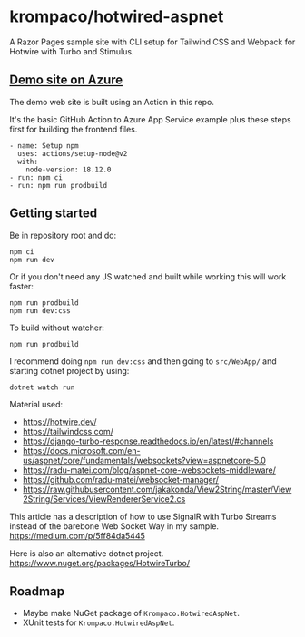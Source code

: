 # krompaco/hotwired-aspnet

A Razor Pages sample site with CLI setup for Tailwind CSS and Webpack for Hotwire with Turbo and Stimulus.

## [Demo site on Azure](https://hotwired.azurewebsites.net/)

The demo web site is built using an Action in this repo.

It's the basic GitHub Action to Azure App Service example plus these steps first for building the frontend files.

```
- name: Setup npm
  uses: actions/setup-node@v2
  with:
    node-version: 18.12.0
- run: npm ci
- run: npm run prodbuild
```

## Getting started

Be in repository root and do:

```
npm ci
npm run dev
```

Or if you don't need any JS watched and built while working this will work faster:

```
npm run prodbuild
npm run dev:css
```

To build without watcher:

```
npm run prodbuild
```

I recommend doing `npm run dev:css` and then going to `src/WebApp/` and starting dotnet project by using:

```
dotnet watch run
```

Material used:

* https://hotwire.dev/
* https://tailwindcss.com/
* https://django-turbo-response.readthedocs.io/en/latest/#channels
* https://docs.microsoft.com/en-us/aspnet/core/fundamentals/websockets?view=aspnetcore-5.0
* https://radu-matei.com/blog/aspnet-core-websockets-middleware/
* https://github.com/radu-matei/websocket-manager/
* https://raw.githubusercontent.com/jakakonda/View2String/master/View2String/Services/ViewRendererService2.cs

This article has a description of how to use SignalR with Turbo Streams instead of the barebone Web Socket Way in my sample.
https://medium.com/p/5ff84da5445

Here is also an alternative dotnet project. 
https://www.nuget.org/packages/HotwireTurbo/

## Roadmap

* Maybe make NuGet package of `Krompaco.HotwiredAspNet`.
* XUnit tests for `Krompaco.HotwiredAspNet`.
